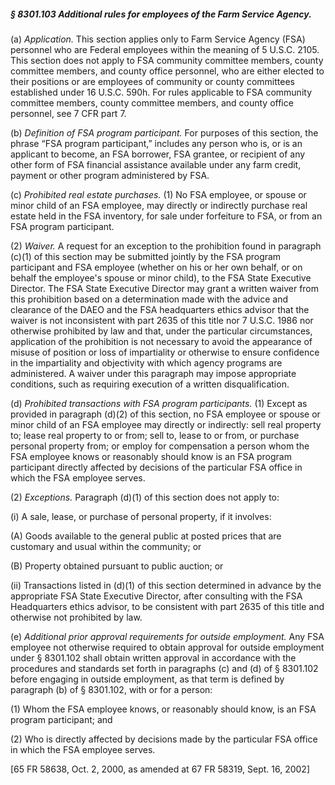 ##### § 8301.103 Additional rules for employees of the Farm Service Agency. #####

(a) *Application.* This section applies only to Farm Service Agency (FSA) personnel who are Federal employees within the meaning of 5 U.S.C. 2105. This section does not apply to FSA community committee members, county committee members, and county office personnel, who are either elected to their positions or are employees of community or county committees established under 16 U.S.C. 590h. For rules applicable to FSA community committee members, county committee members, and county office personnel, see 7 CFR part 7.

(b) *Definition of FSA program participant.* For purposes of this section, the phrase “FSA program participant,” includes any person who is, or is an applicant to become, an FSA borrower, FSA grantee, or recipient of any other form of FSA financial assistance available under any farm credit, payment or other program administered by FSA.

(c) *Prohibited real estate purchases.* (1) No FSA employee, or spouse or minor child of an FSA employee, may directly or indirectly purchase real estate held in the FSA inventory, for sale under forfeiture to FSA, or from an FSA program participant.

(2) *Waiver.* A request for an exception to the prohibition found in paragraph (c)(1) of this section may be submitted jointly by the FSA program participant and FSA employee (whether on his or her own behalf, or on behalf the employee's spouse or minor child), to the FSA State Executive Director. The FSA State Executive Director may grant a written waiver from this prohibition based on a determination made with the advice and clearance of the DAEO and the FSA headquarters ethics advisor that the waiver is not inconsistent with part 2635 of this title nor 7 U.S.C. 1986 nor otherwise prohibited by law and that, under the particular circumstances, application of the prohibition is not necessary to avoid the appearance of misuse of position or loss of impartiality or otherwise to ensure confidence in the impartiality and objectivity with which agency programs are administered. A waiver under this paragraph may impose appropriate conditions, such as requiring execution of a written disqualification.

(d) *Prohibited transactions with FSA program participants.* (1) Except as provided in paragraph (d)(2) of this section, no FSA employee or spouse or minor child of an FSA employee may directly or indirectly: sell real property to; lease real property to or from; sell to, lease to or from, or purchase personal property from; or employ for compensation a person whom the FSA employee knows or reasonably should know is an FSA program participant directly affected by decisions of the particular FSA office in which the FSA employee serves.

(2) *Exceptions.* Paragraph (d)(1) of this section does not apply to:

(i) A sale, lease, or purchase of personal property, if it involves:

(A) Goods available to the general public at posted prices that are customary and usual within the community; or

(B) Property obtained pursuant to public auction; or

(ii) Transactions listed in (d)(1) of this section determined in advance by the appropriate FSA State Executive Director, after consulting with the FSA Headquarters ethics advisor, to be consistent with part 2635 of this title and otherwise not prohibited by law.

(e) *Additional prior approval requirements for outside employment.* Any FSA employee not otherwise required to obtain approval for outside employment under § 8301.102 shall obtain written approval in accordance with the procedures and standards set forth in paragraphs (c) and (d) of § 8301.102 before engaging in outside employment, as that term is defined by paragraph (b) of § 8301.102, with or for a person:

(1) Whom the FSA employee knows, or reasonably should know, is an FSA program participant; and

(2) Who is directly affected by decisions made by the particular FSA office in which the FSA employee serves.

[65 FR 58638, Oct. 2, 2000, as amended at 67 FR 58319, Sept. 16, 2002]